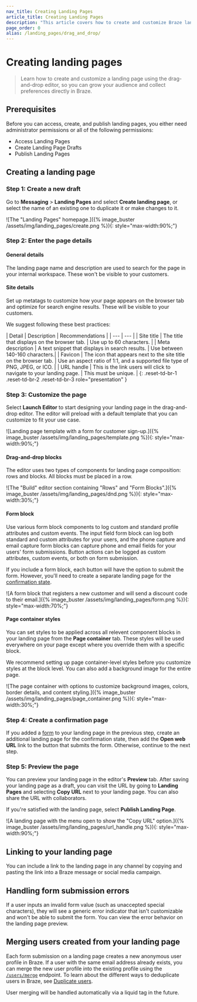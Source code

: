 ```yaml
---
nav_title: Creating Landing Pages
article_title: Creating Landing Pages
description: "This article covers how to create and customize Braze landing pages with the drag-and-drop editor."
page_order: 0
alias: /landing_pages/drag_and_drop/
---
```


# Creating landing pages

> Learn how to create and customize a landing page using the drag-and-drop editor, so you can grow your audience and collect preferences directly in Braze.

## Prerequisites

Before you can access, create, and publish landing pages, you either need administrator permissions or all of the following permissions:

- Access Landing Pages
- Create Landing Page Drafts
- Publish Landing Pages

## Creating a landing page

### Step 1: Create a new draft

Go to **Messaging** > **Landing Pages** and select **Create landing page**, or select the name of an existing one to duplicate it or make changes to it.

![The "Landing Pages" homepage.]({% image_buster /assets/img/landing_pages/create.png %}){: style="max-width:90%;"}

### Step 2: Enter the page details

#### General details

The landing page name and description are used to search for the page in your internal workspace. These won't be visible to your customers.

#### Site details

Set up metatags to customize how your page appears on the browser tab and optimize for search engine results. These will be visible to your customers.

We suggest following these best practices:

| Detail | Description | Recommendations |
| --- | --- |
| Site title | The title that displays on the browser tab. | Use up to 60 characters. |
| Meta description | A text snippet that displays in search results. | Use between 140-160 characters.|
| Favicon | The icon that appears next to the site title on the browser tab. | Use an aspect ratio of 1:1, and a supported file type of PNG, JPEG, or ICO. |
| URL handle | This is the link users will click to navigate to your landing page. | This must be unique. |
{: .reset-td-br-1 .reset-td-br-2 .reset-td-br-3 role="presentation" }

### Step 3: Customize the page

Select **Launch Editor** to start designing your landing page in the drag-and-drop editor. The editor will preload with a default template that you can customize to fit your use case.

![Landing page template with a form for customer sign-up.]({% image_buster /assets/img/landing_pages/template.png %}){: style="max-width:90%;"}

#### Drag-and-drop blocks

The editor uses two types of components for landing page composition: rows and blocks. All blocks must be placed in a row.

![The "Build" editor section containing "Rows" and "Form Blocks".]({% image_buster /assets/img/landing_pages/dnd.png %}){: style="max-width:30%;"}

#### Form block

Use various form block components to log custom and standard profile attributes and custom events. The input field form block can log both standard and custom attributes for your users, and the phone capture and email capture form blocks can capture phone and email fields for your users' form submissions. Button actions can be logged as custom attributes, custom events, or both on form submission. 

If you include a form block, each button will have the option to submit the form. However, you'll need to create a separate landing page for the [confirmation state](#confirmation-state).

![A form block that registers a new customer and will send a discount code to their email.]({% image_buster /assets/img/landing_pages/form.png %}){: style="max-width:70%;"}

#### Page container styles

You can set styles to be applied across all relevent component blocks in your landing page from the **Page container** tab. These styles will be used everywhere on your page except where you override them with a specific block.

We recommend setting up page container-level styles before you customize styles at the block level. You can also add a background image for the entire page.

![The page container with options to customize background images, colors, border details, and content styling.]({% image_buster /assets/img/landing_pages/page_container.png %}){: style="max-width:30%;"}

### Step 4: Create a confirmation page

If you added a [form](#form-block) to your landing page in the previous step, create an additional landing page for the confirmation state, then add the **Open web URL** link to the button that submits the form. Otherwise, continue to the next step.

### Step 5: Preview the page

You can preview your landing page in the editor's **Preview** tab. After saving your landing page as a draft, you can visit the URL by going to **Landing Pages** and selecting **Copy URL** next to your landing page. You can also share the URL with collaborators.

If you're satisfied with the landing page, select **Publish Landing Page**.

![A landing page with the menu open to show the "Copy URL" option.]({% image_buster /assets/img/landing_pages/url_handle.png %}){: style="max-width:90%;"}

## Linking to your landing page

You can include a link to the landing page in any channel by copying and pasting the link into a Braze message or social media campaign.

## Handling form submission errors

If a user inputs an invalid form value (such as unaccepted special characters), they will see a generic error indicator that isn't customizable and won't be able to submit the form. You can view the error behavior on the landing page preview.

## Merging users created from your landing page

Each form submission on a landing page creates a new anonymous user profile in Braze. If a user with the same email address already exists, you can merge the new user profile into the existing profile using the [`/users/merge`]({{site.baseurl}}/api/endpoints/user_data/post_users_merge#merging-unidentified-user) endpoint. To learn about the different ways to deduplicate users in Braze, see [Duplicate users]({{site.baseurl}}/user_guide/engagement_tools/segments/user_profiles/duplicate_users).

User merging will be handled automatically via a liquid tag in the future. 
